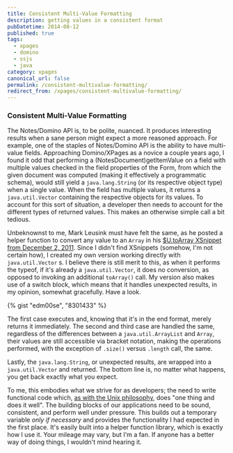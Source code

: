 ```yaml
---
title: Consistent Multi-Value Formatting
description: getting values in a consistent format
pubDatetime: 2014-08-12
published: true
tags:
  - xpages
  - domino
  - ssjs
  - java
category: xpages
canonical_url: false
permalink: /consistent-multivalue-formatting/
redirect_from: /xpages/consistent-multivalue-formatting/
---
```


### Consistent Multi-Value Formatting

The Notes/Domino API is, to be polite, nuanced. It produces interesting results when a sane person might expect a more reasoned approach. For example, one of the staples of Notes/Domino API is the ability to have multi-value fields. Approaching Domino/XPages as a novice a couple years ago, I found it odd that performing a (NotesDocument)getItemValue on a field with multiple values checked in the field properties of the Form, from which the given document was computed (making it effectively a programmatic schema), would still yield a `java.lang.String` (or its respective object type) when a single value. When the field has multiple values, it returns a `java.util.Vector` containing the respective objects for its values. To account for this sort of situation, a developer then needs to account for the different types of returned values. This makes an otherwise simple call a bit tedious.

Unbeknownst to me, Mark Leusink must have felt the same, as he posted a helper function to convert any value to an `Array` in his [$U.toArray XSnippet from December 2, 2011](https://openntf.org/XSnippets.nsf/snippet.xsp?id=convert-any-value-to-an-array). Since I didn't find XSnippets (somehow, I'm not certain how), I created my own version working directly with `java.util.Vector` s. I believe there is still merit to this, as when it performs the typeof, if it's already a `java.util.Vector`, it does no conversion, as opposed to invoking an additional `toArray()` call. My version also makes use of a switch block, which means that it handles unexpected results, in my opinion, somewhat gracefully. Have a look.

{% gist "edm00se", "8301433" %}

The first case executes and, knowing that it's in the end format, merely returns it immediately. The second and third case are handled the same, regardless of the differences between a `java.util.ArrayList` and `Array`, their values are still accessible via bracket notation, making the operations performed, with the exception of `.size()` versus `.length` call, the same.

Lastly, the `java.lang.String`, or unexpected results, are wrapped into a `java.util.Vector` and returned. The bottom line is, no matter what happens, you get back exactly what you expect.

To me, this embodies what we strive for as developers; the need to write functional code which, [as with the Unix philosophy](https://techcrunch.com/2009/08/21/do-one-thing-and-do-it-well-40-years-of-unix/), does "one thing and does it well". The building blocks of our applications need to be sound, consistent, and perform well under pressure. This builds out a temporary variable _only if necessary_ and provides the functionality I had expected in the first place. It's easily built into a helper function library, which is exactly how I use it. Your mileage may vary, but I'm a fan. If anyone has a better way of doing things, I wouldn't mind hearing it.
